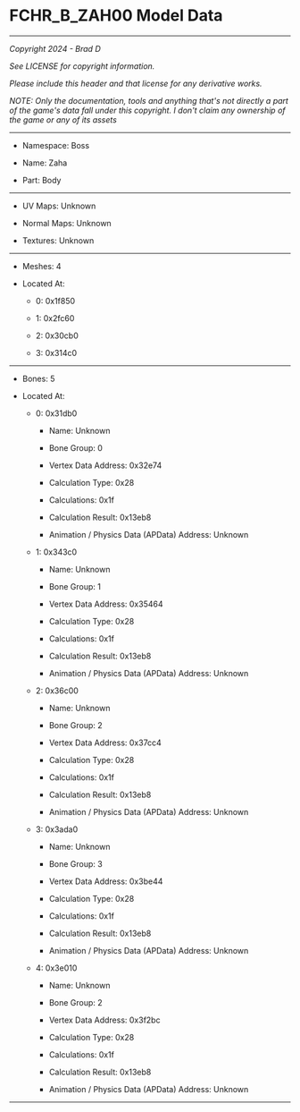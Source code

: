 # FCHR_B_ZAH00 Model Data

---

*Copyright 2024 - Brad D*

*See LICENSE for copyright information.*

*Please include this header and that license for any derivative works.*

*NOTE: Only the documentation, tools and anything that's not directly a part of the game's data fall under this copyright. I don't claim any ownership of the game or any of its assets*

---

* Namespace: Boss

* Name: Zaha

* Part: Body

---

* UV Maps: Unknown

* Normal Maps: Unknown

* Textures: Unknown

---

* Meshes: 4

* Located At:

  * 0: 0x1f850

  * 1: 0x2fc60

  * 2: 0x30cb0

  * 3: 0x314c0

---

* Bones: 5

* Located At:

  * 0: 0x31db0

    * Name: Unknown

    * Bone Group: 0

    * Vertex Data Address: 0x32e74

    * Calculation Type: 0x28

    * Calculations: 0x1f

    * Calculation Result: 0x13eb8

    * Animation / Physics Data (APData) Address: Unknown

  * 1: 0x343c0

    * Name: Unknown

    * Bone Group: 1

    * Vertex Data Address: 0x35464

    * Calculation Type: 0x28

    * Calculations: 0x1f

    * Calculation Result: 0x13eb8

    * Animation / Physics Data (APData) Address: Unknown

  * 2: 0x36c00

    * Name: Unknown

    * Bone Group: 2

    * Vertex Data Address: 0x37cc4

    * Calculation Type: 0x28

    * Calculations: 0x1f

    * Calculation Result: 0x13eb8

    * Animation / Physics Data (APData) Address: Unknown

  * 3: 0x3ada0

    * Name: Unknown

    * Bone Group: 3

    * Vertex Data Address: 0x3be44

    * Calculation Type: 0x28

    * Calculations: 0x1f

    * Calculation Result: 0x13eb8

    * Animation / Physics Data (APData) Address: Unknown

  * 4: 0x3e010

    * Name: Unknown

    * Bone Group: 2

    * Vertex Data Address: 0x3f2bc

    * Calculation Type: 0x28

    * Calculations: 0x1f

    * Calculation Result: 0x13eb8

    * Animation / Physics Data (APData) Address: Unknown

---

